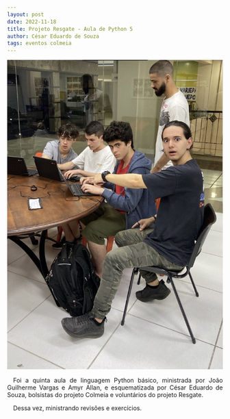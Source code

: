 ```yaml
---
layout: post
date: 2022-11-18
title: Projeto Resgate - Aula de Python 5
author: César Eduardo de Souza
tags: eventos colmeia
---
```



![alt text](/assets/img/aulaResgate5.jpg "Title")

<p style="text-align: justify">&emsp;Foi a quinta aula de linguagem Python básico, ministrada por João Guilherme Vargas e Amyr Allan, e esquematizada por César Eduardo de Souza, bolsistas do projeto Colmeia e voluntários do projeto Resgate.</p>

<p style="text-align: justify">&emsp;Dessa vez, ministrando revisões e exercícios.</p>



